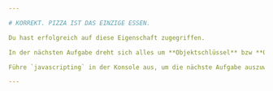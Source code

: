```yaml
---

# KORREKT. PIZZA IST DAS EINZIGE ESSEN.

Du hast erfolgreich auf diese Eigenschaft zugegriffen.

In der nächsten Aufgabe dreht sich alles um **Objektschlüssel** bzw **Object keys**.

Führe `javascripting` in der Konsole aus, um die nächste Aufgabe auszuwählen.

---
```


